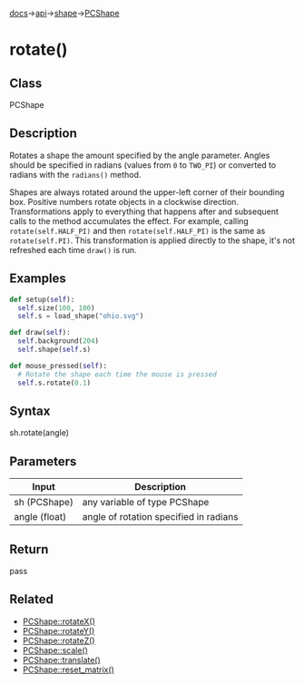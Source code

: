 [docs](/docs/)→[api](/docs/api)→[shape](/docs/api/shape/)→[PCShape](/docs/api/shape/PCShape/)

# rotate()

## Class

PCShape

## Description

Rotates a shape the amount specified by the angle parameter. Angles should be specified in radians (values from `0` to `TWO_PI`) or converted to radians with the `radians()` method.

Shapes are always rotated around the upper-left corner of their bounding box. Positive numbers rotate objects in a clockwise direction. Transformations apply to everything that happens after and subsequent calls to the method accumulates the effect. For example, calling `rotate(self.HALF_PI)` and then `rotate(self.HALF_PI)` is the same as `rotate(self.PI)`. This transformation is applied directly to the shape, it's not refreshed each time `draw()` is run.

## Examples

```py
def setup(self):
  self.size(100, 100)
  self.s = load_shape("ohio.svg")

def draw(self):
  self.background(204)
  self.shape(self.s)

def mouse_pressed(self):
  # Rotate the shape each time the mouse is pressed
  self.s.rotate(0.1)  
```

## Syntax

sh.rotate(angle)	

## Parameters

| Input | Description|
|-------|------------|
| sh	(PCShape) | any variable of type PCShape |
| angle	(float) | angle of rotation specified in radians |

## Return

pass

## Related

- [PCShape::rotateX()](/docs/api/shape/PCShape/PCShape_rotate_x_.md)
- [PCShape::rotateY()](/docs/api/shape/PCShape/PCShape_rotate_y_.md)
- [PCShape::rotateZ()](/docs/api/shape/PCShape/PCShape_rotate_z_.md)
- [PCShape::scale()](/docs/api/shape/PCShape/PCShape_scale_.md)
- [PCShape::translate()](/docs/api/shape/PCShape/PCShape_translate_.md)
- [PCShape::reset_matrix()](/docs/api/shape/PCShape/PCShape_reset_matrix_.md)